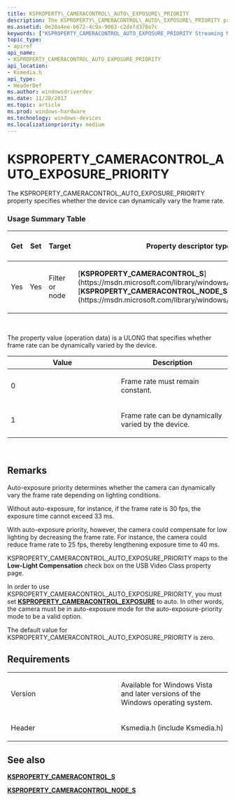 ```yaml
---
title: KSPROPERTY\_CAMERACONTROL\_AUTO\_EXPOSURE\_PRIORITY
description: The KSPROPERTY\_CAMERACONTROL\_AUTO\_EXPOSURE\_PRIORITY property specifies whether the device can dynamically vary the frame rate.
ms.assetid: 0e20a4ee-b672-4c9a-9003-c2defd378e7c
keywords: ["KSPROPERTY_CAMERACONTROL_AUTO_EXPOSURE_PRIORITY Streaming Media Devices"]
topic_type:
- apiref
api_name:
- KSPROPERTY_CAMERACONTROL_AUTO_EXPOSURE_PRIORITY
api_location:
- Ksmedia.h
api_type:
- HeaderDef
ms.author: windowsdriverdev
ms.date: 11/28/2017
ms.topic: article
ms.prod: windows-hardware
ms.technology: windows-devices
ms.localizationpriority: medium
---
```


# KSPROPERTY\_CAMERACONTROL\_AUTO\_EXPOSURE\_PRIORITY


The KSPROPERTY\_CAMERACONTROL\_AUTO\_EXPOSURE\_PRIORITY property specifies whether the device can dynamically vary the frame rate.

### <span id="Usage_Summary_Table"></span><span id="usage_summary_table"></span><span id="USAGE_SUMMARY_TABLE"></span>Usage Summary Table

<table>
<colgroup>
<col width="20%" />
<col width="20%" />
<col width="20%" />
<col width="20%" />
<col width="20%" />
</colgroup>
<thead>
<tr class="header">
<th>Get</th>
<th>Set</th>
<th>Target</th>
<th>Property descriptor type</th>
<th>Property value type</th>
</tr>
</thead>
<tbody>
<tr class="odd">
<td><p>Yes</p></td>
<td><p>Yes</p></td>
<td><p>Filter or node</p></td>
<td><p>[<strong>KSPROPERTY_CAMERACONTROL_S</strong>](https://msdn.microsoft.com/library/windows/hardware/ff564439), [<strong>KSPROPERTY_CAMERACONTROL_NODE_S</strong>](https://msdn.microsoft.com/library/windows/hardware/ff564420)</p></td>
<td><p>ULONG</p></td>
</tr>
</tbody>
</table>

 

The property value (operation data) is a ULONG that specifies whether frame rate can be dynamically varied by the device.

<table>
<colgroup>
<col width="50%" />
<col width="50%" />
</colgroup>
<thead>
<tr class="header">
<th>Value</th>
<th>Description</th>
</tr>
</thead>
<tbody>
<tr class="odd">
<td><p>0</p></td>
<td><p>Frame rate must remain constant.</p></td>
</tr>
<tr class="even">
<td><p>1</p></td>
<td><p>Frame rate can be dynamically varied by the device.</p></td>
</tr>
</tbody>
</table>

 

Remarks
-------

Auto-exposure priority determines whether the camera can dynamically vary the frame rate depending on lighting conditions.

Without auto-exposure, for instance, if the frame rate is 30 fps, the exposure time cannot exceed 33 ms.

With auto-exposure priority, however, the camera could compensate for low lighting by decreasing the frame rate. For instance, the camera could reduce frame rate to 25 fps, thereby lengthening exposure time to 40 ms.

KSPROPERTY\_CAMERACONTROL\_AUTO\_EXPOSURE\_PRIORITY maps to the **Low-Light Compensation** check box on the USB Video Class property page.

In order to use KSPROPERTY\_CAMERACONTROL\_AUTO\_EXPOSURE\_PRIORITY, you must set [**KSPROPERTY\_CAMERACONTROL\_EXPOSURE**](ksproperty-cameracontrol-exposure.md) to auto. In other words, the camera must be in auto-exposure mode for the auto-exposure-priority mode to be a valid option.

The default value for KSPROPERTY\_CAMERACONTROL\_AUTO\_EXPOSURE\_PRIORITY is zero.

Requirements
------------

<table>
<colgroup>
<col width="50%" />
<col width="50%" />
</colgroup>
<tbody>
<tr class="odd">
<td><p>Version</p></td>
<td><p>Available for Windows Vista and later versions of the Windows operating system.</p></td>
</tr>
<tr class="even">
<td><p>Header</p></td>
<td>Ksmedia.h (include Ksmedia.h)</td>
</tr>
</tbody>
</table>

## <span id="see_also"></span>See also


[**KSPROPERTY\_CAMERACONTROL\_S**](https://msdn.microsoft.com/library/windows/hardware/ff564439)

[**KSPROPERTY\_CAMERACONTROL\_NODE\_S**](https://msdn.microsoft.com/library/windows/hardware/ff564420)

 

 






